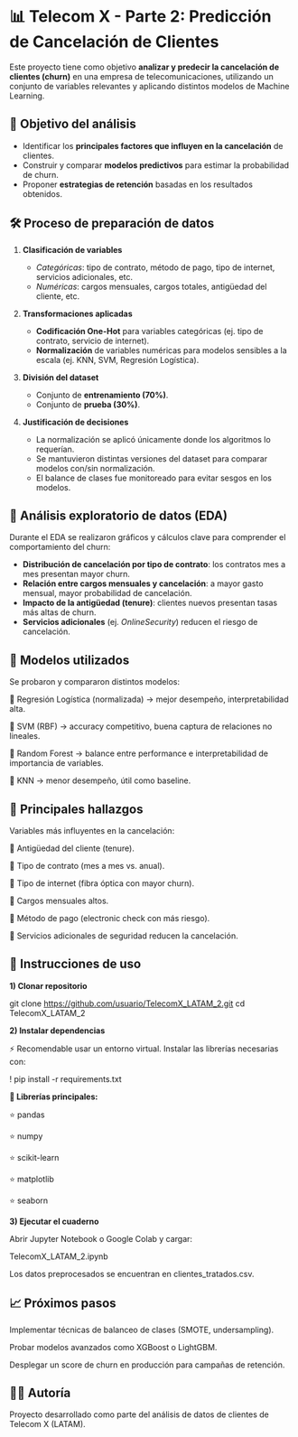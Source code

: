 # 📊 Telecom X - Parte 2: Predicción de Cancelación de Clientes

Este proyecto tiene como objetivo **analizar y predecir la cancelación de clientes (churn)** en una empresa de telecomunicaciones, utilizando un conjunto de variables relevantes y aplicando distintos modelos de Machine Learning.  



## 🎯 Objetivo del análisis
- Identificar los **principales factores que influyen en la cancelación** de clientes.  
- Construir y comparar **modelos predictivos** para estimar la probabilidad de churn.  
- Proponer **estrategias de retención** basadas en los resultados obtenidos.



## 🛠️ Proceso de preparación de datos

1. **Clasificación de variables**  
   - *Categóricas*: tipo de contrato, método de pago, tipo de internet, servicios adicionales, etc.  
   - *Numéricas*: cargos mensuales, cargos totales, antigüedad del cliente, etc.  

2. **Transformaciones aplicadas**  
   - **Codificación One-Hot** para variables categóricas (ej. tipo de contrato, servicio de internet).  
   - **Normalización** de variables numéricas para modelos sensibles a la escala (ej. KNN, SVM, Regresión Logística).  

3. **División del dataset**  
   - Conjunto de **entrenamiento (70%)**.  
   - Conjunto de **prueba (30%)**.  

4. **Justificación de decisiones**  
   - La normalización se aplicó únicamente donde los algoritmos lo requerían.  
   - Se mantuvieron distintas versiones del dataset para comparar modelos con/sin normalización.  
   - El balance de clases fue monitoreado para evitar sesgos en los modelos.  



## 🔎 Análisis exploratorio de datos (EDA)

Durante el EDA se realizaron gráficos y cálculos clave para comprender el comportamiento del churn:

- **Distribución de cancelación por tipo de contrato**: los contratos mes a mes presentan mayor churn.  
- **Relación entre cargos mensuales y cancelación**: a mayor gasto mensual, mayor probabilidad de cancelación.  
- **Impacto de la antigüedad (tenure)**: clientes nuevos presentan tasas más altas de churn.  
- **Servicios adicionales** (ej. *OnlineSecurity*) reducen el riesgo de cancelación.  



## 🤖 Modelos utilizados

Se probaron y compararon distintos modelos:

🔸 Regresión Logística (normalizada) → mejor desempeño, interpretabilidad alta.

🔸 SVM (RBF) → accuracy competitivo, buena captura de relaciones no lineales.

🔸 Random Forest → balance entre performance e interpretabilidad de importancia de variables.

🔸 KNN → menor desempeño, útil como baseline.



## 📌 Principales hallazgos

Variables más influyentes en la cancelación:

🔹 Antigüedad del cliente (tenure).

🔹 Tipo de contrato (mes a mes vs. anual).

🔹 Tipo de internet (fibra óptica con mayor churn).

🔹 Cargos mensuales altos.

🔹 Método de pago (electronic check con más riesgo).

🔹 Servicios adicionales de seguridad reducen la cancelación.



## 🚀 Instrucciones de uso

**1) Clonar repositorio**

git clone https://github.com/usuario/TelecomX_LATAM_2.git
cd TelecomX_LATAM_2


**2) Instalar dependencias**

⚡ Recomendable usar un entorno virtual. Instalar las librerías necesarias con:

! pip install -r requirements.txt


**🔑 Librerías principales:**

⭐ pandas

⭐ numpy

⭐ scikit-learn

⭐ matplotlib

⭐ seaborn


**3) Ejecutar el cuaderno**

Abrir Jupyter Notebook o Google Colab y cargar:

TelecomX_LATAM_2.ipynb


Los datos preprocesados se encuentran en clientes_tratados.csv.



## 📈 Próximos pasos

Implementar técnicas de balanceo de clases (SMOTE, undersampling).

Probar modelos avanzados como XGBoost o LightGBM.

Desplegar un score de churn en producción para campañas de retención.



## 👩‍💻 Autoría

Proyecto desarrollado como parte del análisis de datos de clientes de Telecom X (LATAM).
